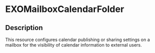 # EXOMailboxCalendarFolder

## Description

This resource configures calendar publishing or sharing settings on a mailbox
for the visibility of calendar information to external users.
